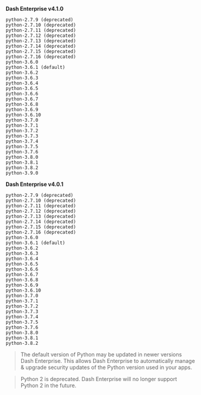 **Dash Enterprise v4.1.0**

```
python-2.7.9 (deprecated)
python-2.7.10 (deprecated)
python-2.7.11 (deprecated)
python-2.7.12 (deprecated)
python-2.7.13 (deprecated)
python-2.7.14 (deprecated)
python-2.7.15 (deprecated)
python-2.7.16 (deprecated)
python-3.6.0
python-3.6.1 (default)
python-3.6.2
python-3.6.3
python-3.6.4
python-3.6.5
python-3.6.6
python-3.6.7
python-3.6.8
python-3.6.9
python-3.6.10
python-3.7.0
python-3.7.1
python-3.7.2
python-3.7.3
python-3.7.4
python-3.7.5
python-3.7.6
python-3.8.0
python-3.8.1
python-3.8.2
python-3.9.0 

```

**Dash Enterprise v4.0.1**

```
python-2.7.9 (deprecated)
python-2.7.10 (deprecated)
python-2.7.11 (deprecated)
python-2.7.12 (deprecated)
python-2.7.13 (deprecated)
python-2.7.14 (deprecated)
python-2.7.15 (deprecated)
python-2.7.16 (deprecated)
python-3.6.0
python-3.6.1 (default)
python-3.6.2
python-3.6.3
python-3.6.4
python-3.6.5
python-3.6.6
python-3.6.7
python-3.6.8
python-3.6.9
python-3.6.10
python-3.7.0
python-3.7.1
python-3.7.2
python-3.7.3
python-3.7.4
python-3.7.5
python-3.7.6
python-3.8.0
python-3.8.1
python-3.8.2

```

>The default version of Python may be updated in newer versions Dash Enterprise. 
>This allows Dash Enterprise to automatically manage & upgrade security updates of 
>the Python version used in your apps.


>Python 2 is deprecated. Dash Enterprise will no longer support
>Python 2 in the future.
